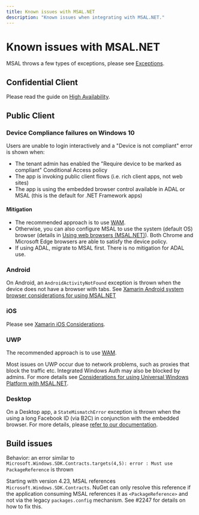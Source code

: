 ```yaml
---
title: Known issues with MSAL.NET
description: "Known issues when integrating with MSAL.NET."
---
```


# Known issues with MSAL.NET

MSAL throws a few types of exceptions, please see [Exceptions](../advanced/exceptions/index.md).

## Confidential Client

Please read the guide on [High Availability](../advanced/high-availability.md).

## Public Client

### Device Compliance failures on Windows 10

Users are unable to login interactively and a "Device is not compliant" error is shown when:

* The tenant admin has enabled the "Require device to be marked as compliant" Conditional Access policy
* The app is invoking public client flows (i.e. rich client apps, not web sites)
* The app is using the embedded browser control available in ADAL or MSAL (this is the default for .NET Framework apps)

#### Mitigation

* The recommended approach is to use [WAM](../acquiring-tokens/desktop-mobile/wam.md).
* Otherwise, you can also configure MSAL to use the system (default OS) browser (details in [Using web browsers (MSAL.NET)](/azure/active-directory/develop/msal-net-web-browsers#how-to-use-the-default-os-browser)). Both Chrome and Microsoft Edge browsers are able to satisfy the device policy.
* If using ADAL, migrate to MSAL first. There is no mitigation for ADAL use.

### Android

On Android, an `AndroidActivityNotFound` exception is thrown when the device does not have a browser with tabs. See [Xamarin Android system browser considerations for using MSAL.NET](/azure/active-directory/develop/msal-net-system-browser-android-considerations#known-issues)

### iOS

Please see [Xamarin iOS Considerations](/azure/active-directory/develop/msal-net-xamarin-ios-considerations#known-issues-with-ios-12-and-authentication).

### UWP

The recommended approach is to use [WAM](../acquiring-tokens/desktop-mobile/wam.md).

Most issues on UWP occur due to network problems, such as proxies that block the traffic etc. Integrated Windows Auth may also be blocked by admins. For more details see [Considerations for using Universal Windows Platform with MSAL.NET](/azure/active-directory/develop/msal-net-uwp-considerations#troubleshooting).

### Desktop

On a Desktop app, a `StateMismatchError` exception is thrown when the using a long Facebook ID (via B2C) in conjunction with the embedded browser.
For more details, please [refer to our documentation](../advanced/exceptions/understanding-statemismatcherror.md).

## Build issues

Behavior: an error similar to `Microsoft.Windows.SDK.Contracts.targets(4,5): error : Must use PackageReference` is thrown

Starting with version 4.23, MSAL references `Microsoft.Windows.SDK.Contracts`. NuGet can only resolve this reference if the application consuming MSAL references it as `<PackageReference>` and not via the legacy `packages.config` mechanism. See #2247 for details on how to fix this.
